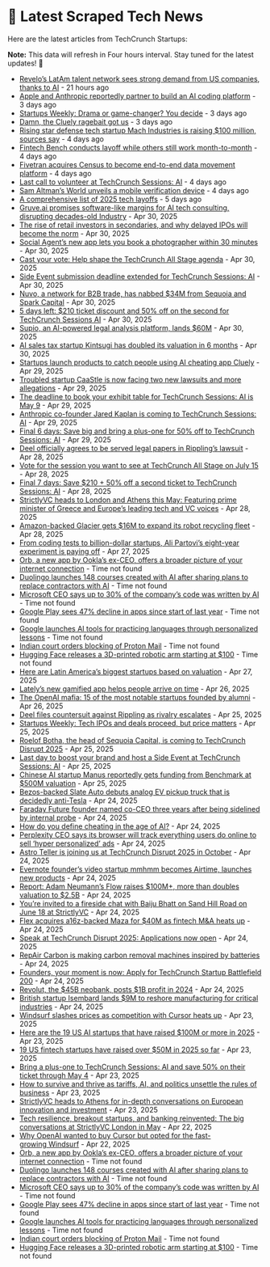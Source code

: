 
# 📰 Latest Scraped Tech News

Here are the latest articles from TechCrunch Startups:

**Note:** This data will refresh in Four hours interval. Stay tuned for the latest updates! 🔄
- [Revelo’s LatAm talent network sees strong demand from US companies, thanks to AI](https://techcrunch.com/2025/05/04/revelos-latam-talent-network-sees-strong-demand-from-us-companies-thanks-to-ai/) - 21 hours ago
- [Apple and Anthropic reportedly partner to build an AI coding platform](https://techcrunch.com/2025/05/02/apple-and-anthropic-reportedly-partner-to-build-an-ai-coding-platform/) - 3 days ago
- [Startups Weekly: Drama or game-changer? You decide](https://techcrunch.com/2025/05/02/startups-weekly-drama-or-game-changer-you-decide/) - 3 days ago
- [Damn, the Cluely ragebait got us](https://techcrunch.com/podcast/damn-the-cluely-ragebait-got-us/) - 3 days ago
- [Rising star defense tech startup Mach Industries is raising $100 million, sources say](https://techcrunch.com/2025/05/01/rising-star-defense-tech-startup-mach-industries-is-raising-100-million-sources-say/) - 4 days ago
- [Fintech Bench conducts layoff while others still work month-to-month](https://techcrunch.com/2025/05/01/fintech-bench-conducts-layoff-while-others-still-work-month-to-month/) - 4 days ago
- [Fivetran acquires Census to become end-to-end data movement platform](https://techcrunch.com/2025/05/01/fivetran-acquires-census-to-become-end-to-end-data-movement-platform/) - 4 days ago
- [Last call to volunteer at TechCrunch Sessions: AI](https://techcrunch.com/2025/05/01/last-call-to-volunteer-at-techcrunch-sessions-ai/) - 4 days ago
- [Sam Altman’s World unveils a mobile verification device](https://techcrunch.com/2025/04/30/sam-altmans-world-unveils-a-mobile-verification-device/) - 4 days ago
- [A comprehensive list of 2025 tech layoffs](https://techcrunch.com/2025/04/30/tech-layoffs-2025-list/) - 5 days ago
- [Gruve.ai promises software-like margins for AI tech consulting, disrupting decades-old Industry](https://techcrunch.com/2025/04/30/gruve-ai-promises-software-like-margins-for-ai-tech-consulting-disrupting-decades-old-industry/) - Apr 30, 2025
- [The rise of retail investors in secondaries, and why delayed IPOs will become the norm](https://techcrunch.com/podcast/the-rise-of-retail-investors-in-secondaries-and-why-delayed-ipos-will-become-the-norm/) - Apr 30, 2025
- [Social Agent’s new app lets you book a photographer within 30 minutes](https://techcrunch.com/2025/04/30/social-agents-new-app-lets-you-book-a-photographer-within-30-minutes/) - Apr 30, 2025
- [Cast your vote: Help shape the TechCrunch All Stage agenda](https://techcrunch.com/2025/04/30/cast-your-vote-help-shape-the-techcrunch-all-stage-agenda/) - Apr 30, 2025
- [Side Event submission deadline extended for TechCrunch Sessions: AI](https://techcrunch.com/2025/04/30/side-event-submission-deadline-extended-for-techcrunch-sessions-ai/) - Apr 30, 2025
- [Nuvo, a network for B2B trade, has nabbed $34M from Sequoia and Spark Capital](https://techcrunch.com/2025/04/30/nuvo-a-network-for-b2b-trade-has-nabbed-34m-from-a-whos-who-list-of-investors/) - Apr 30, 2025
- [5 days left: $210 ticket discount and 50% off on the second for TechCrunch Sessions AI](https://techcrunch.com/2025/04/30/5-days-left-210-ticket-discount-and-50-off-on-the-second-for-techcrunch-sessions-ai/) - Apr 30, 2025
- [Supio, an AI-powered legal analysis platform, lands $60M](https://techcrunch.com/2025/04/30/supio-an-ai-powered-legal-platform-lands-60m-in-fresh-capital/) - Apr 30, 2025
- [AI sales tax startup Kintsugi has doubled its valuation in 6 months](https://techcrunch.com/2025/04/30/ai-sales-tax-startup-kintsugi-has-doubled-its-valuation-in-6-months/) - Apr 30, 2025
- [Startups launch products to catch people using AI cheating app Cluely](https://techcrunch.com/2025/04/29/startups-launch-products-to-catch-people-using-ai-cheating-app-cluely/) - Apr 29, 2025
- [Troubled startup CaaStle is now facing two new lawsuits and more allegations](https://techcrunch.com/2025/04/29/troubled-startup-caastle-is-now-facing-two-new-lawsuits-and-more-allegations/) - Apr 29, 2025
- [The deadline to book your exhibit table for TechCrunch Sessions: AI is May 9](https://techcrunch.com/2025/04/29/the-deadline-to-book-your-exhibit-table-for-techcrunch-sessions-ai-is-may-9/) - Apr 29, 2025
- [Anthropic co-founder Jared Kaplan is coming to TechCrunch Sessions: AI](https://techcrunch.com/2025/04/29/anthropic-co-founder-jared-kaplan-is-coming-to-techcrunch-sessions-ai/) - Apr 29, 2025
- [Final 6 days: Save big and bring a plus-one for 50% off to TechCrunch Sessions: AI](https://techcrunch.com/2025/04/29/6-days-left-to-secure-a-ticket-deal-for-techcrunch-sessions-ai/) - Apr 29, 2025
- [Deel officially agrees to be served legal papers in Rippling’s lawsuit](https://techcrunch.com/2025/04/28/deel-officially-agrees/) - Apr 28, 2025
- [Vote for the session you want to see at TechCrunch All Stage on July 15](https://techcrunch.com/2025/04/28/vote-for-the-session-you-want-to-see-at-techcrunch-all-stage-on-july-15/) - Apr 28, 2025
- [Final 7 days: Save $210 + 50% off a second ticket to TechCrunch Sessions: AI](https://techcrunch.com/2025/04/28/final-7-days-save-210-50-off-a-second-ticket-to-techcrunch-sessions-ai/) - Apr 28, 2025
- [StrictlyVC heads to London and Athens this May: Featuring prime minister of Greece and Europe’s leading tech and VC voices](https://techcrunch.com/2025/04/28/strictlyvc-heads-global-this-may-featuring-the-prime-minister-of-greece-and-europes-leading-tech-and-vc-voices/) - Apr 28, 2025
- [Amazon-backed Glacier gets $16M to expand its robot recycling fleet](https://techcrunch.com/2025/04/28/amazon-backed-glacier-gets-16m-to-expand-its-robot-recycling-fleet/) - Apr 28, 2025
- [From coding tests to billion-dollar startups, Ali Partovi’s eight-year experiment is paying off](https://techcrunch.com/2025/04/27/from-coding-tests-to-billion-dollar-startups-ali-partovis-eight-year-experiment-is-paying-off/) - Apr 27, 2025
- [Orb, a new app by Ookla’s ex-CEO, offers a broader picture of your internet connection](https://techcrunch.com/2025/04/30/former-ookla-ceos-new-app-aims-to-measure-internet-reliablity-along-with-speed/) - Time not found
- [Duolingo launches 148 courses created with AI after sharing plans to replace contractors with AI](https://techcrunch.com/2025/04/30/duolingo-launches-148-courses-created-with-ai-after-sharing-plans-to-replace-contractors-with-ai/) - Time not found
- [Microsoft CEO says up to 30% of the company’s code was written by AI](https://techcrunch.com/2025/04/29/microsoft-ceo-says-up-to-30-of-the-companys-code-was-written-by-ai/) - Time not found
- [Google Play sees 47% decline in apps since start of last year](https://techcrunch.com/2025/04/29/google-play-sees-47-decline-in-apps-since-start-of-last-year/) - Time not found
- [Google launches AI tools for practicing languages through personalized lessons](https://techcrunch.com/2025/04/29/google-launches-ai-tools-for-practicing-languages-through-personalized-lessons/) - Time not found
- [Indian court orders blocking of Proton Mail](https://techcrunch.com/2025/04/29/indian-court-orders-blocking-of-proton-mail/) - Time not found
- [Hugging Face releases a 3D-printed robotic arm starting at $100](https://techcrunch.com/2025/04/28/hugging-face-releases-a-3d-printed-robotic-arm-starting-at-100/) - Time not found
- [Here are Latin America’s biggest startups based on valuation](https://techcrunch.com/2025/04/27/here-are-latin-americas-biggest-startups-based-on-valuation/) - Apr 27, 2025
- [Lately’s new gamified app helps people arrive on time](https://techcrunch.com/2025/04/26/latelys-new-gamified-app-helps-people-arrive-on-time/) - Apr 26, 2025
- [The OpenAI mafia: 15 of the most notable startups founded by alumni](https://techcrunch.com/2025/04/26/the-openai-mafia-15-of-the-most-notable-startups-founded-by-alumni/) - Apr 26, 2025
- [Deel files countersuit against Rippling as rivalry escalates](https://techcrunch.com/2025/04/25/deel-files-countersuit-against-rippling-as-rivalry-escalates/) - Apr 25, 2025
- [Startups Weekly: Tech IPOs and deals proceed, but price matters](https://techcrunch.com/2025/04/25/startups-weekly-tech-ipos-and-deals-proceed-but-price-matters/) - Apr 25, 2025
- [Roelof Botha, the head of Sequoia Capital, is coming to TechCrunch Disrupt 2025](https://techcrunch.com/2025/04/25/roelof-botha-the-head-of-sequoia-capital-is-coming-to-techcrunch-disrupt-2025/) - Apr 25, 2025
- [Last day to boost your brand and host a Side Event at TechCrunch Sessions: AI](https://techcrunch.com/2025/04/25/last-day-to-boost-your-brand-and-host-a-side-event-at-techcrunch-sessions-ai/) - Apr 25, 2025
- [Chinese AI startup Manus reportedly gets funding from Benchmark at $500M valuation](https://techcrunch.com/2025/04/25/chinese-ai-startup-manus-reportedly-gets-funding-from-benchmark-at-500m-valuation/) - Apr 25, 2025
- [Bezos-backed Slate Auto debuts analog EV pickup truck that is decidedly anti-Tesla](https://techcrunch.com/2025/04/24/bezos-backed-slate-auto-debuts-analog-ev-pickup-truck-that-is-decidedly-anti-tesla/) - Apr 24, 2025
- [Faraday Future founder named co-CEO three years after being sidelined by internal probe](https://techcrunch.com/2025/04/24/faraday-future-founder-named-co-ceo-three-years-after-being-sidelined-by-internal-probe/) - Apr 24, 2025
- [How do you define cheating in the age of AI?](https://techcrunch.com/video/how-do-you-define-cheating-in-the-age-of-ai/) - Apr 24, 2025
- [Perplexity CEO says its browser will track everything users do online to sell ‘hyper personalized’ ads](https://techcrunch.com/2025/04/24/perplexity-ceo-says-its-browser-will-track-everything-users-do-online-to-sell-hyper-personalized-ads/) - Apr 24, 2025
- [Astro Teller is joining us at TechCrunch Disrupt 2025 in October](https://techcrunch.com/2025/04/24/astro-teller-is-joining-us-at-techcrunch-disrupt-2025-in-october/) - Apr 24, 2025
- [Evernote founder’s video startup mmhmm becomes Airtime, launches new products](https://techcrunch.com/2025/04/24/evernote-founders-video-startup-mmhmm-becomes-airtime-launches-new-products/) - Apr 24, 2025
- [Report: Adam Neumann’s Flow raises $100M+, more than doubles valuation to $2.5B](https://techcrunch.com/2025/04/24/report-adam-neumanns-flow-raises-100m-more-than-doubles-valuation-to-2-5b/) - Apr 24, 2025
- [You’re invited to a fireside chat with Baiju Bhatt on Sand Hill Road on June 18 at StrictlyVC](https://techcrunch.com/2025/04/24/youre-invited-to-a-fireside-chat-with-baiju-bhatt-on-sand-hill-road-on-june-18-at-strictlyvc/) - Apr 24, 2025
- [Flex acquires a16z-backed Maza for $40M as fintech M&A heats up](https://techcrunch.com/2025/04/24/flex-acquires-a16z-backed-maza-for-40m-as-fintech-ma-heats-up/) - Apr 24, 2025
- [Speak at TechCrunch Disrupt 2025: Applications now open](https://techcrunch.com/2025/04/24/speak-at-techcrunch-disrupt-2025-applications-now-open/) - Apr 24, 2025
- [RepAir Carbon is making carbon removal machines inspired by batteries](https://techcrunch.com/2025/04/24/repair-carbon-is-making-carbon-removal-machines-inspired-by-batteries/) - Apr 24, 2025
- [Founders, your moment is now: Apply for TechCrunch Startup Battlefield 200](https://techcrunch.com/2025/04/24/founders-your-moment-is-now-apply-for-startup-battlefield-200/) - Apr 24, 2025
- [Revolut, the $45B neobank, posts $1B profit in 2024](https://techcrunch.com/2025/04/24/revolut-the-45b-neobank-posts-1b-profit-in-2024/) - Apr 24, 2025
- [British startup Isembard lands $9M to reshore manufacturing for critical industries](https://techcrunch.com/2025/04/24/british-startup-isembard-lands-9m-to-reshore-manufacturing-for-critical-industries/) - Apr 24, 2025
- [Windsurf slashes prices as competition with Cursor heats up](https://techcrunch.com/2025/04/23/windsurf-slashes-prices-as-competition-with-cursor-heats-up/) - Apr 23, 2025
- [Here are the 19 US AI startups that have raised $100M or more in 2025](https://techcrunch.com/2025/04/23/here-are-the-19-us-ai-startups-that-have-raised-100m-or-more-in-2025/) - Apr 23, 2025
- [19 US fintech startups have raised over $50M in 2025 so far](https://techcrunch.com/2025/04/23/19-us-fintech-startups-have-raised-over-50m-in-2025-so-far/) - Apr 23, 2025
- [Bring a plus-one to TechCrunch Sessions: AI and save 50% on their ticket through May 4](https://techcrunch.com/2025/04/23/bring-a-plus-one-to-techcrunch-sessions-ai-and-save-50-on-their-ticket-through-may-4/) - Apr 23, 2025
- [How to survive and thrive as tariffs, AI, and politics unsettle the rules of business](https://techcrunch.com/podcast/how-to-survive-and-thrive-as-tariffs-ai-and-politics-unsettle-the-rules-of-business/) - Apr 23, 2025
- [StrictlyVC heads to Athens for in-depth conversations on European innovation and investment](https://techcrunch.com/2025/04/23/strictlyvc-heads-to-athens-for-in-depth-conversations-on-european-innovation-and-investment/) - Apr 23, 2025
- [Tech resilience, breakout startups, and banking reinvented: The big conversations at StrictlyVC London in May](https://techcrunch.com/2025/04/22/how-to-build-resilient-tech-nazo-moosa-of-paladin-talks-cyber-ai-and-deep-tech-at-strictlyvc-london/) - Apr 22, 2025
- [Why OpenAI wanted to buy Cursor but opted for the fast-growing Windsurf](https://techcrunch.com/2025/04/22/why-openai-wanted-to-buy-cursor-but-opted-for-the-fast-growing-windsurf/) - Apr 22, 2025
- [Orb, a new app by Ookla’s ex-CEO, offers a broader picture of your internet connection](https://techcrunch.com/2025/04/30/former-ookla-ceos-new-app-aims-to-measure-internet-reliablity-along-with-speed/) - Time not found
- [Duolingo launches 148 courses created with AI after sharing plans to replace contractors with AI](https://techcrunch.com/2025/04/30/duolingo-launches-148-courses-created-with-ai-after-sharing-plans-to-replace-contractors-with-ai/) - Time not found
- [Microsoft CEO says up to 30% of the company’s code was written by AI](https://techcrunch.com/2025/04/29/microsoft-ceo-says-up-to-30-of-the-companys-code-was-written-by-ai/) - Time not found
- [Google Play sees 47% decline in apps since start of last year](https://techcrunch.com/2025/04/29/google-play-sees-47-decline-in-apps-since-start-of-last-year/) - Time not found
- [Google launches AI tools for practicing languages through personalized lessons](https://techcrunch.com/2025/04/29/google-launches-ai-tools-for-practicing-languages-through-personalized-lessons/) - Time not found
- [Indian court orders blocking of Proton Mail](https://techcrunch.com/2025/04/29/indian-court-orders-blocking-of-proton-mail/) - Time not found
- [Hugging Face releases a 3D-printed robotic arm starting at $100](https://techcrunch.com/2025/04/28/hugging-face-releases-a-3d-printed-robotic-arm-starting-at-100/) - Time not found